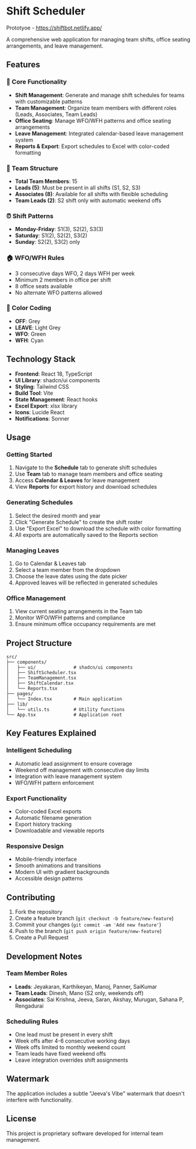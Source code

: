 # Shift Scheduler

Prototyoe - https://shiftbot.netlify.app/

A comprehensive web application for managing team shifts, office seating arrangements, and leave management.

## Features

### 🎯 Core Functionality
- **Shift Management**: Generate and manage shift schedules for teams with customizable patterns
- **Team Management**: Organize team members with different roles (Leads, Associates, Team Leads)
- **Office Seating**: Manage WFO/WFH patterns and office seating arrangements
- **Leave Management**: Integrated calendar-based leave management system
- **Reports & Export**: Export schedules to Excel with color-coded formatting

### 🏢 Team Structure
- **Total Team Members**: 15
- **Leads (5)**: Must be present in all shifts (S1, S2, S3)
- **Associates (8)**: Available for all shifts with flexible scheduling
- **Team Leads (2)**: S2 shift only with automatic weekend offs

### ⏰ Shift Patterns
- **Monday-Friday**: S1(3), S2(2), S3(3)
- **Saturday**: S1(2), S2(2), S3(2)
- **Sunday**: S2(2), S3(2) only

### 🏠 WFO/WFH Rules
- 3 consecutive days WFO, 2 days WFH per week
- Minimum 2 members in office per shift
- 8 office seats available
- No alternate WFO patterns allowed

### 🎨 Color Coding
- **OFF**: Grey
- **LEAVE**: Light Grey
- **WFO**: Green
- **WFH**: Cyan

## Technology Stack

- **Frontend**: React 18, TypeScript
- **UI Library**: shadcn/ui components
- **Styling**: Tailwind CSS
- **Build Tool**: Vite
- **State Management**: React hooks
- **Excel Export**: xlsx library
- **Icons**: Lucide React
- **Notifications**: Sonner


## Usage

### Getting Started
1. Navigate to the **Schedule** tab to generate shift schedules
2. Use **Team** tab to manage team members and office seating
3. Access **Calendar & Leaves** for leave management
4. View **Reports** for export history and download schedules

### Generating Schedules
1. Select the desired month and year
2. Click "Generate Schedule" to create the shift roster
3. Use "Export Excel" to download the schedule with color formatting
4. All exports are automatically saved to the Reports section

### Managing Leaves
1. Go to Calendar & Leaves tab
2. Select a team member from the dropdown
3. Choose the leave dates using the date picker
4. Approved leaves will be reflected in generated schedules

### Office Management
1. View current seating arrangements in the Team tab
2. Monitor WFO/WFH patterns and compliance
3. Ensure minimum office occupancy requirements are met

## Project Structure

```
src/
├── components/
│   ├── ui/              # shadcn/ui components
│   ├── ShiftScheduler.tsx
│   ├── TeamManagement.tsx
│   ├── ShiftCalendar.tsx
│   └── Reports.tsx
├── pages/
│   └── Index.tsx        # Main application
├── lib/
│   └── utils.ts         # Utility functions
└── App.tsx              # Application root
```

## Key Features Explained

### Intelligent Scheduling
- Automatic lead assignment to ensure coverage
- Weekend off management with consecutive day limits
- Integration with leave management system
- WFO/WFH pattern enforcement

### Export Functionality
- Color-coded Excel exports
- Automatic filename generation
- Export history tracking
- Downloadable and viewable reports

### Responsive Design
- Mobile-friendly interface
- Smooth animations and transitions
- Modern UI with gradient backgrounds
- Accessible design patterns

## Contributing

1. Fork the repository
2. Create a feature branch (`git checkout -b feature/new-feature`)
3. Commit your changes (`git commit -am 'Add new feature'`)
4. Push to the branch (`git push origin feature/new-feature`)
5. Create a Pull Request

## Development Notes

### Team Member Roles
- **Leads**: Jeyakaran, Karthikeyan, Manoj, Panner, SaiKumar
- **Team Leads**: Dinesh, Mano (S2 only, weekends off)
- **Associates**: Sai Krishna, Jeeva, Saran, Akshay, Murugan, Sahana P, Rengadurai

### Scheduling Rules
- One lead must be present in every shift
- Week offs after 4-6 consecutive working days
- Week offs limited to monthly weekend count
- Team leads have fixed weekend offs
- Leave integration overrides shift assignments

## Watermark
The application includes a subtle "Jeeva's Vibe" watermark that doesn't interfere with functionality.

## License

This project is proprietary software developed for internal team management.

